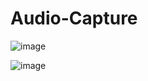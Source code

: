 # Audio-Capture

![image](https://github.com/rahul-p-007/Audio-Capture/assets/106008744/746016c5-4b46-4363-9823-4326f683495e)

![image](https://github.com/rahul-p-007/Audio-Capture/assets/106008744/44e2e5e2-95be-4935-aa63-39eb446d5e66)

